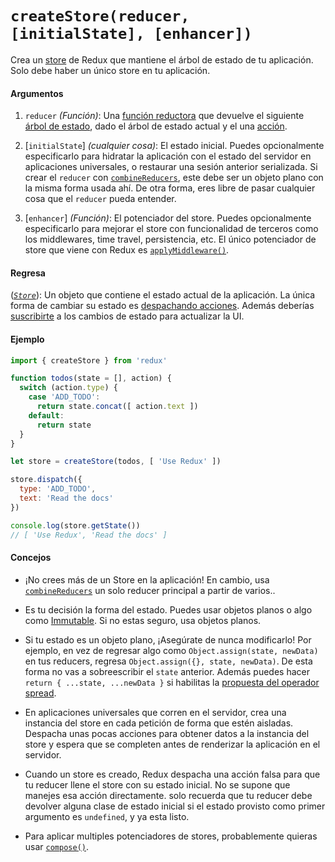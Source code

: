 # `createStore(reducer, [initialState], [enhancer])`
Crea un [store](../glosario.md#Store) de Redux que mantiene el árbol de estado de tu aplicación. Solo debe haber un único store en tu aplicación.

#### Argumentos
1. `reducer` *(Función)*: Una [función reductora](../glosario.md#Reducer) que devuelve el siguiente [árbol de estado](../glosario.md#Estado), dado el árbol de estado actual y el una [acción](../glosario.md#Acción).

2. [`initialState`] *(cualquier cosa)*: El estado inicial. Puedes opcionalmente especificarlo para hidratar la aplicación con el estado del servidor en aplicaciones universales, o restaurar una sesión anterior serializada. Si crear el `reducer` con [`combineReducers`](combine-reducers.md), este debe ser un objeto plano con la misma forma usada ahí. De otra forma, eres libre de pasar cualquier cosa que el `reducer` pueda entender.

3. [`enhancer`] *(Función)*: El potenciador del store. Puedes opcionalmente especificarlo para mejorar el store con funcionalidad de terceros como los middlewares, time travel, persistencia, etc. El único potenciador de store que viene con Redux es [`applyMiddleware()`](./apply-middleware.md).

#### Regresa

([*`Store`*](./Store.md)): Un objeto que contiene el estado actual de la aplicación. La única forma de cambiar su estado es [despachando acciones](./Store.md#dispatch). Además deberías [suscribirte](./Store.md#subscribe) a los cambios de estado para actualizar la UI.

#### Ejemplo

```js
import { createStore } from 'redux'

function todos(state = [], action) {
  switch (action.type) {
    case 'ADD_TODO':
      return state.concat([ action.text ])
    default:
      return state
  }
}

let store = createStore(todos, [ 'Use Redux' ])

store.dispatch({
  type: 'ADD_TODO',
  text: 'Read the docs'
})

console.log(store.getState())
// [ 'Use Redux', 'Read the docs' ]
```

#### Concejos

* ¡No crees más de un Store en la aplicación! En cambio, usa [`combineReducers`](./combine-reducers.md) un solo reducer principal a partir de varios..

* Es tu decisión la forma del estado. Puedes usar objetos planos o algo como [Immutable](http://facebook.github.io/immutable-js/). Si no estas seguro, usa objetos planos.

* Si tu estado es un objeto plano, ¡Asegúrate de nunca modificarlo! Por ejemplo, en vez de regresar algo como `Object.assign(state, newData)` en tus reducers, regresa `Object.assign({}, state, newData)`. De esta forma no vas a sobreescribir el `state` anterior. Además puedes hacer `return { ...state, ...newData }` si habilitas la [propuesta del operador spread](../recipes/using-object-spread-operator.md).

* En aplicaciones universales que corren en el servidor, crea una instancia del store en cada petición de forma que estén aisladas. Despacha unas pocas acciones para obtener datos a la instancia del store y espera que se completen antes de renderizar la aplicación en el servidor.

* Cuando un store es creado, Redux despacha una acción falsa para que tu reducer llene el store con su estado inicial. No se supone que manejes esa acción directamente. solo recuerda que tu reducer debe devolver alguna clase de estado inicial si el estado provisto como primer argumento es `undefined`, y ya esta listo.

* Para aplicar multiples potenciadores de stores, probablemente quieras usar [`compose()`](./compose.md).

